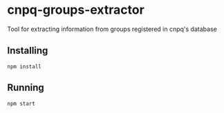 # cnpq-groups-extractor

Tool for extracting information from groups registered in cnpq's database

## Installing

`npm install`

## Running

`npm start`

